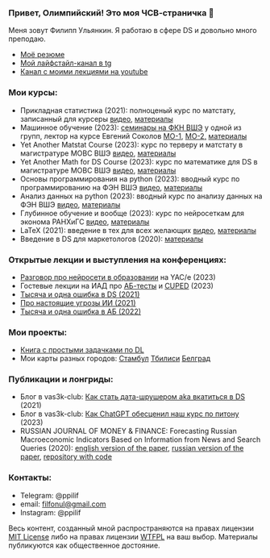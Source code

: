 ### Привет, Олимпийский! Это моя ЧСВ-страничка 👋

Меня зовут Филипп Ульянкин. Я работаю в сфере DS и довольно много преподаю. 

- [Моё резюме](https://github.com/FUlyankin/FUlyankin/raw/main/cv_uliankin_filipp.pdf)
- [Мой лайфстайл-канал в tg](https://t.me/ppilif_chanel)
- [Канал с моими лекциями на youtube](https://www.youtube.com/@ppilif_lectures/playlists) 

### Мои курсы: 

- Прикладная статистика (2021): полноценый курс по матстату, записанный для курсеры [видео](https://www.youtube.com/@user-bg8cd4fn7d/playlists), [материалы](https://github.com/FUlyankin/matstat-AB)
- Машинное обучение (2023): [семинары на ФКН ВШЭ](https://www.youtube.com/playlist?list=PLNKXA-74YGLg3iqSvpUulztmoLZAF0rag) у одной из групп, лектор на курсе Евгений Соколов [МО-1,](https://www.youtube.com/playlist?list=PLEwK9wdS5g0ohn4v-t8yaCOEAC0KT3EPf) [МО-2,](https://www.youtube.com/playlist?list=PLEwK9wdS5g0rbvMi2j_WhZiJX2xyXMIu7) [материалы](https://github.com/esokolov/ml-course-hse)
- Yet Another Matstat Course (2023): курс по терверу и матстату в магистратуре МОВС ВШЭ  [видео](https://www.youtube.com/playlist?list=PLNKXA-74YGLjDOtDSZEFoy1yP-3AfiHUC), [материалы](https://github.com/FUlyankin/yet_another_matstat_course)
- Yet Another Math for DS Course (2023): курс по математике для DS в магистратуре МОВС ВШЭ [видео](https://www.youtube.com/playlist?list=PLNKXA-74YGLh9YbfTm2x_VUYtPXVQ5Zsw), [материалы](https://github.com/FUlyankin/yet_another_math_for_DS/tree/main)
- Основы программирования на python (2023): вводный курс по программированию на ФЭН ВШЭ [видео](https://www.youtube.com/playlist?list=PLNKXA-74YGLgUFKl6GDcX5jvrVJ7j-Wmw), [материалы](https://github.com/hse-econ-data-science/dap_2023)
- Анализ данных на python (2023): вводный курс по анализу данных на ФЭН ВШЭ [видео](https://www.youtube.com/playlist?list=PLNKXA-74YGLhJIw9hp8_YroThDOLaX0oN), [материалы](https://github.com/hse-econ-data-science/andan_2023)
- Глубинное обучение и вообще (2023): курс по нейросеткам для эконома РАНХиГС [видео](https://www.youtube.com/playlist?list=PLNKXA-74YGLhB1xyYPK78L_M5DeMCPOY4), [материалы](https://github.com/FUlyankin/deep_learning_pytorch)
- LaTeX (2021): введение в тех для всех желающих [видео](https://www.youtube.com/playlist?list=PLNKXA-74YGLje4Uy6qBYvjE5yUnOmIAIR), [материалы](https://github.com/FUlyankin/LaTeX)
- Введение в DS для маркетологов (2020): [материалы](https://github.com/FUlyankin/Intro_to_DS)

### Открытые лекции и выступления на конференциях:

- [Разговор про нейросети в образовании](https://www.youtube.com/live/Oe7mccQnjNY?si=HtQCbgxaTAAWRnMY&t=13949) на YAC/e (2023)
- Гостевые лекции на ИАД про [АБ-тесты](https://www.youtube.com/watch?v=WAlsm7QNTKc&list=PLEwK9wdS5g0rLIiFuHwUuDuWKupHQrVJf&index=70) и [CUPED](https://www.youtube.com/watch?v=rhpzdPRIxBk&list=PLEwK9wdS5g0rLIiFuHwUuDuWKupHQrVJf&index=87) (2023)
- [Тысяча и одна ошибка в DS (2021)](https://www.youtube.com/watch?v=_sU3r1Y-Ysc&list=PLNKXA-74YGLiCSC93Z5mMyRw9EIOEXrKi&index=4&t=2321s)
- [Про настоящие угрозы ИИ (2021)](https://www.youtube.com/watch?v=1qrQ5xdYXKA)
- [Тысяча и одна ошибка в АБ (2022)](https://www.youtube.com/watch?v=QQPO9Wz9LLs&list=PLmA-1xX7IuzBbOBE51rtub-nnD1fS8l3r&index=2)

### Мои проекты: 

- [Книга с простыми задачками по DL](https://fulyankin.github.io/deep_learning_masha_book/intro.html)
- Мои карты разных городов: [Стамбул](https://www.google.com/maps/d/u/0/edit?mid=18FaOZ8XhD-Bb7zJVKBgNozM-YSNw44g&ll=40.96086850969995%2C29.031512850000006&z=11) [Тбилиси](https://www.google.com/maps/d/u/0/edit?mid=1NemWA88tLqxTRLP2kO24SbnrAOdae-g&ll=41.71039109163817%2C44.77281065000003&z=13) [Белград](https://www.google.com/maps/d/u/0/edit?mid=1cDYMCjCwfEh4WEC4TljzHaRMIB_Sl7w&ll=44.82391010730461%2C20.434405899999984&z=13)

### Публикации и лонгриды: 

- Блог в vas3k-club: [Как стать дата-шрушером aka вкатиться в DS](https://vas3k.club/post/9904/) (2021)
- Блог в vas3k-club: [Как ChatGPT обесценил наш курс по питону](https://vas3k.club/post/19804/) (2023)
- RUSSIAN JOURNAL OF MONEY & FINANCE: Forecasting Russian Macroeconomic Indicators Based on Information from News and Search Queries (2020): [english version of the paper](https://rjmf.econs.online/en/2020/4/forecasting-macroeconomic-indicators-news-and-search-queries/), [russian version of the paper](https://rjmf.econs.online/2020/4/forecasting-macroeconomic-indicators-news-and-search-queries/), [repository with code](https://github.com/FUlyankin/uncertainty_index)

### Контакты: 

- Telegram: @ppilif
- email: filfonul@gmail.com
- Instagram: @ppilif 

Весь контент, созданный мной распространяются на правах лицензии [MIT License](https://github.com/hse-econ-data-science/dap_2020_fall/blob/master/LICENSE) либо на правах лицензии [WTFPL](http://www.wtfpl.net/) на ваш выбор. Материалы публикуются как общественное достояние.
